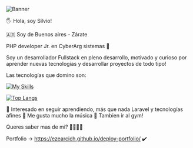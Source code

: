 
![Banner](https://user-images.githubusercontent.com/97700576/205511069-c8d5dfae-a0ba-44f5-9d5d-ae14c08b2aae.png)

🖐️ Hola, soy Silvio!

:argentina: Soy de Buenos aires - Zárate

PHP developer Jr. en CyberArg sistemas 💼 

Soy un desarrollador Fullstack en pleno desarrollo, motivado y curioso por aprender nuevas tecnologías y desarrollar proyectos de todo tipo! 

Las tecnologías que domino son:

[![My Skills](https://skillicons.dev/icons?i=js,html,css,bootstrap,mysql,php,laravel,jquery)](https://skillicons.dev)

[![Top Langs](https://github-readme-stats.vercel.app/api/top-langs/?username=EzeArcich&layout=compact)](https://github.com/EzeArcich/github-readme-stats)

📘 Interesado en seguir aprendiendo, más que nada Laravel y tecnologías afines
🎸 Me gusta mucho la música
💪 Tambien ir al gym!


Queres saber mas de mi? 🔽🔽🔽🔽

Portfolio -> https://ezearcich.github.io/deploy-portfolio/ :heavy_check_mark:
